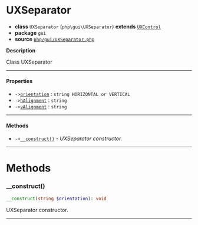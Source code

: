 # UXSeparator

- **class** `UXSeparator` (`php\gui\UXSeparator`) **extends** [`UXControl`](api-docs/classes/php/gui/UXControl.md)
- **package** `gui`
- **source** [`php/gui/UXSeparator.php`](./src/main/resources/JPHP-INF/sdk/php/gui/UXSeparator.php)

**Description**

Class UXSeparator

---

#### Properties

- `->`[`orientation`](#prop-orientation) : `string HORIZONTAL or VERTICAL`
- `->`[`hAlignment`](#prop-halignment) : `string`
- `->`[`vAlignment`](#prop-valignment) : `string`

---

#### Methods

- `->`[`__construct()`](#method-__construct) - _UXSeparator constructor._

---
# Methods

<a name="method-__construct"></a>

### __construct()
```php
__construct(string $orientation): void
```
UXSeparator constructor.

---
